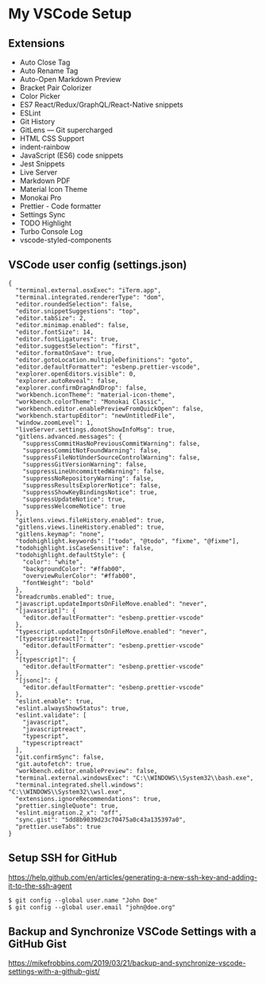 # My VSCode Setup

## Extensions

- Auto Close Tag
- Auto Rename Tag
- Auto-Open Markdown Preview
- Bracket Pair Colorizer
- Color Picker
- ES7 React/Redux/GraphQL/React-Native snippets
- ESLint
- Git History
- GitLens — Git supercharged
- HTML CSS Support
- indent-rainbow
- JavaScript (ES6) code snippets
- Jest Snippets
- Live Server
- Markdown PDF
- Material Icon Theme
- Monokai Pro
- Prettier - Code formatter
- Settings Sync
- TODO Highlight
- Turbo Console Log
- vscode-styled-components

## VSCode user config (settings.json)
```
{
  "terminal.external.osxExec": "iTerm.app",
  "terminal.integrated.rendererType": "dom",
  "editor.roundedSelection": false,
  "editor.snippetSuggestions": "top",
  "editor.tabSize": 2,
  "editor.minimap.enabled": false,
  "editor.fontSize": 14,
  "editor.fontLigatures": true,
  "editor.suggestSelection": "first",
  "editor.formatOnSave": true,
  "editor.gotoLocation.multipleDefinitions": "goto",
  "editor.defaultFormatter": "esbenp.prettier-vscode",
  "explorer.openEditors.visible": 0,
  "explorer.autoReveal": false,
  "explorer.confirmDragAndDrop": false,
  "workbench.iconTheme": "material-icon-theme",
  "workbench.colorTheme": "Monokai Classic",
  "workbench.editor.enablePreviewFromQuickOpen": false,
  "workbench.startupEditor": "newUntitledFile",
  "window.zoomLevel": 1,
  "liveServer.settings.donotShowInfoMsg": true,
  "gitlens.advanced.messages": {
    "suppressCommitHasNoPreviousCommitWarning": false,
    "suppressCommitNotFoundWarning": false,
    "suppressFileNotUnderSourceControlWarning": false,
    "suppressGitVersionWarning": false,
    "suppressLineUncommittedWarning": false,
    "suppressNoRepositoryWarning": false,
    "suppressResultsExplorerNotice": false,
    "suppressShowKeyBindingsNotice": true,
    "suppressUpdateNotice": true,
    "suppressWelcomeNotice": true
  },
  "gitlens.views.fileHistory.enabled": true,
  "gitlens.views.lineHistory.enabled": true,
  "gitlens.keymap": "none",
  "todohighlight.keywords": ["todo", "@todo", "fixme", "@fixme"],
  "todohighlight.isCaseSensitive": false,
  "todohighlight.defaultStyle": {
    "color": "white",
    "backgroundColor": "#ffab00",
    "overviewRulerColor": "#ffab00",
    "fontWeight": "bold"
  },
  "breadcrumbs.enabled": true,
  "javascript.updateImportsOnFileMove.enabled": "never",
  "[javascript]": {
    "editor.defaultFormatter": "esbenp.prettier-vscode"
  },
  "typescript.updateImportsOnFileMove.enabled": "never",
  "[typescriptreact]": {
    "editor.defaultFormatter": "esbenp.prettier-vscode"
  },
  "[typescript]": {
    "editor.defaultFormatter": "esbenp.prettier-vscode"
  },
  "[jsonc]": {
    "editor.defaultFormatter": "esbenp.prettier-vscode"
  },
  "eslint.enable": true,
  "eslint.alwaysShowStatus": true,
  "eslint.validate": [
    "javascript",
    "javascriptreact",
    "typescript",
    "typescriptreact"
  ],
  "git.confirmSync": false,
  "git.autofetch": true,
  "workbench.editor.enablePreview": false,
  "terminal.external.windowsExec": "C:\\WINDOWS\\System32\\bash.exe",
  "terminal.integrated.shell.windows": "C:\\WINDOWS\\System32\\wsl.exe",
  "extensions.ignoreRecommendations": true,
  "prettier.singleQuote": true,
  "eslint.migration.2_x": "off",
  "sync.gist": "5dd8b9039d23c70475a0c43a135397a0",
  "prettier.useTabs": true
}
```

## Setup SSH for GitHub

https://help.github.com/en/articles/generating-a-new-ssh-key-and-adding-it-to-the-ssh-agent

```
$ git config --global user.name "John Doe"
$ git config --global user.email "john@doe.org"
```

## Backup and Synchronize VSCode Settings with a GitHub Gist

https://mikefrobbins.com/2019/03/21/backup-and-synchronize-vscode-settings-with-a-github-gist/
